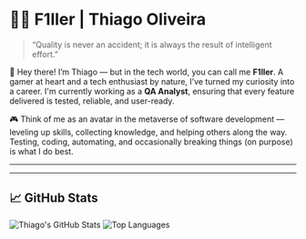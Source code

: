 # 👨‍💻 F1ller | Thiago Oliveira

> “Quality is never an accident; it is always the result of intelligent effort.”

🐍 Hey there! I’m Thiago — but in the tech world, you can call me **F1ller**. A gamer at heart and a tech enthusiast by nature, I’ve turned my curiosity into a career. I'm currently working as a **QA Analyst**, ensuring that every feature delivered is tested, reliable, and user-ready.

🎮 Think of me as an avatar in the metaverse of software development — leveling up skills, collecting knowledge, and helping others along the way. Testing, coding, automating, and occasionally breaking things (on purpose) is what I do best.

---


---

## 📈 GitHub Stats

![Thiago's GitHub Stats](https://github-readme-stats.vercel.app/api?username=F1llerbRZ&show_icons=true&theme=transparent)
![Top Languages](https://github-readme-stats.vercel.app/api/top-langs/?username=F1llerbRZ&layout=compact&langs_count=10&theme=transparent)




